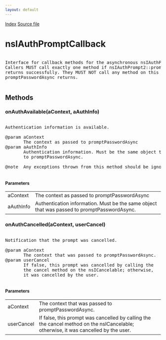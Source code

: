 ```yaml
---
layout: default
---
```

<div id='links'><a href="../index.html">Index</a>
<a href="http://dxr.mozilla.org/mozilla-central/source/netwerk/base/public/nsIAuthPromptCallback.idl">Source file</a>
</div>

# nsIAuthPromptCallback #
<pre>  
Interface for callback methods for the asynchronous nsIAuthPrompt2 method.  
Callers MUST call exactly one method if nsIAuthPrompt2::promptPasswordAsync  
returns successfully. They MUST NOT call any method on this interface before  
promptPasswordAsync returns.  
  
</pre>
## Methods ##

### onAuthAvailable(aContext, aAuthInfo) ###
<pre>  
Authentication information is available.  
  
@param aContext  
       The context as passed to promptPasswordAsync  
@param aAuthInfo  
       Authentication information. Must be the same object that was passed  
       to promptPasswordAsync.  
  
@note  Any exceptions thrown from this method should be ignored.  
  
</pre>
#### Parameters ####

<table>

<tr>
<td>aContext</td>
<td>       The context as passed to promptPasswordAsync  
</td>
</tr>

<tr>
<td>aAuthInfo</td>
<td>       Authentication information. Must be the same object that was passed  
       to promptPasswordAsync.  
</td>
</tr>

</table>

### onAuthCancelled(aContext, userCancel) ###
<pre>  
Notification that the prompt was cancelled.  
  
@param aContext  
       The context that was passed to promptPasswordAsync.  
@param userCancel  
       If false, this prompt was cancelled by calling the  
       the cancel method on the nsICancelable; otherwise,  
       it was cancelled by the user.  
  
</pre>
#### Parameters ####

<table>

<tr>
<td>aContext</td>
<td>       The context that was passed to promptPasswordAsync.  
</td>
</tr>

<tr>
<td>userCancel</td>
<td>       If false, this prompt was cancelled by calling the  
       the cancel method on the nsICancelable; otherwise,  
       it was cancelled by the user.  
</td>
</tr>

</table>
